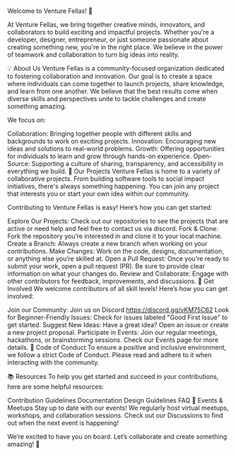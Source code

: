 Welcome to Venture Fellas! 🚀

At Venture Fellas, we bring together creative minds, innovators, and collaborators to build exciting and impactful projects. Whether you're a developer, designer, entrepreneur, or just someone passionate about creating something new, you're in the right place. We believe in the power of teamwork and collaboration to turn big ideas into reality.

💡 About Us
Venture Fellas is a community-focused organization dedicated to fostering collaboration and innovation. Our goal is to create a space where individuals can come together to launch projects, share knowledge, and learn from one another. We believe that the best results come when diverse skills and perspectives unite to tackle challenges and create something amazing.

We focus on:

Collaboration: Bringing together people with different skills and backgrounds to work on exciting projects.
Innovation: Encouraging new ideas and solutions to real-world problems.
Growth: Offering opportunities for individuals to learn and grow through hands-on experience.
Open-Source: Supporting a culture of sharing, transparency, and accessibility in everything we build.
📌 Our Projects
Venture Fellas is home to a variety of collaborative projects. From building software tools to social impact initiatives, there's always something happening. You can join any project that interests you or start your own idea within our community.

Contributing to Venture Fellas is easy! Here’s how you can get started:

Explore Our Projects: Check out our repositories to see the projects that are active or need help and feel free to contact us via discord.
Fork & Clone: Fork the repository you’re interested in and clone it to your local machine.
Create a Branch: Always create a new branch when working on your contributions.
Make Changes: Work on the code, designs, documentation, or anything else you’re skilled at.
Open a Pull Request: Once you're ready to submit your work, open a pull request (PR). Be sure to provide clear information on what your changes do.
Review and Collaborate: Engage with other contributors for feedback, improvements, and discussions.
🤝 Get Involved
We welcome contributors of all skill levels! Here’s how you can get involved:

Join our Community: Join us on Discord https://discord.gg/vKM75C62
Look for Beginner-Friendly Issues: Check for issues labeled "Good First Issue" to get started.
Suggest New Ideas: Have a great idea? Open an issue or create a new project proposal.
Participate in Events: Join our regular meetings, hackathons, or brainstorming sessions. Check our Events page for more details.
📜 Code of Conduct
To ensure a positive and inclusive environment, we follow a strict Code of Conduct. Please read and adhere to it when interacting with the community.

📚 Resources
To help you get started and succeed in your contributions, here are some helpful resources:

Contribution Guidelines
Documentation
Design Guidelines
FAQ
📅 Events & Meetups
Stay up to date with our events! We regularly host virtual meetups, workshops, and collaboration sessions. Check out our Discussions to find out when the next event is happening!

We’re excited to have you on board. Let’s collaborate and create something amazing! 🌟


